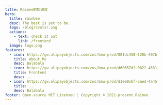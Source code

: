 ```yaml
---
title: Rainee的知识库
hero:
  title: rainUee
  desc: The best is yet to be.
  logo: /blog/avatar.png
  actions:
    - text: check it out
      link: /frontend
  image: logo.png
features:
  - icon: https://gw.alipayobjects.com/zos/bmw-prod/881dc458-f20b-407b-947a-95104b5ec82b/k79dm8ih_w144_h144.png
    title: About Me
    desc: Balabala
  - icon: https://gw.alipayobjects.com/zos/bmw-prod/d60657df-0822-4631-9d7c-e7a869c2f21c/k79dmz3q_w126_h126.png
    title: Frontend
    desc: ..
  - icon: https://gw.alipayobjects.com/zos/bmw-prod/d1ee0c6f-5aed-4a45-a507-339a4bfe076c/k7bjsocq_w144_h144.png
    title: ..
    desc: Balabala
footer: Open-source MIT Licensed | Copyright © 2021-present Rainee
---
```

